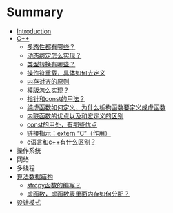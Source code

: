 # Summary

* [Introduction](README.md)
* [C++](c.md)
    * [多态性都有哪些？](多态性都有哪些？.md)
    * [动态绑定怎么实现？](动态绑定怎么实现？.md)
    * [类型转换有哪些？](类型转换有哪些？.md)
    * [操作符重载，具体如何去定义](操作符重载，具体如何去定义.md)
    * [内存对齐的原则](内存对齐的原则.md)
    * [模版怎么实现？](模版怎么实现？.md)
    * [指针和const的用法？](指针和const的用法？.md)
    * [纯虚函数如何定义，为什么析构函数要定义成虚函数](纯虚函数如何定义，为什么析构函数要定义成虚函数.md)
    * [内联函数的优点以及和宏定义的区别](内联函数的优点以及和宏定义的区别.md)
    * [const的用处，有那些优点](const的用处，有那些优点.md)
    * [链接指示：extern “C”（作用）](链接指示：extern-c（作用）.md)
    * [c语言和c++有什么区别？](c语言和c有什么区别？.md)
* 操作系统
* 网络
* 多线程
* [算法数据结构](算法数据结构.md)
    * [strcpy函数的编写？](strcpy函数的编写？.md)
    * [虚函数，虚函数表里面内存如何分配？](虚函数，虚函数表里面内存如何分配？.md)
* [设计模式](设计模式.md)

